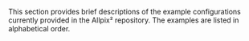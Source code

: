 This section provides brief descriptions of the example configurations
currently provided in the Allpix² repository. The examples are listed in
alphabetical order.
